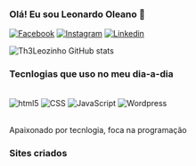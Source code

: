 ### Olá! Eu sou Leonardo Oleano 👋
[![Facebook](https://img.shields.io/badge/Facebook-1877F2?style=for-the-badge&logo=facebook&logoColor=white)]([https://www.facebook.com/](https://www.facebook.com/LeonardoOleano))
[![Instagram](https://img.shields.io/badge/Instagram-E4405F?style=for-the-badge&logo=instagram&logoColor=white)]([https://www.instagram.com/](https://www.instagram.com/LeoOleano/))
[![Linkedin](https://img.shields.io/badge/LinkedIn-0077B5?style=for-the-badge&logo=linkedin&logoColor=white)]([https://www.linkedin.com/in/leonardo-oleano-932b0396/](https://www.linkedin.com/in/leonardo-oleano-932b0396/))

![Th3Leozinho GitHub stats](https://github-readme-stats.vercel.app/api?username=Th3Leozinho&show_icons=true&theme=synthwave)

### Tecnlogias que uso no meu dia-a-dia

<div style="display: inline_block"><br/>
    <img aling="Center" alt="html5" src="https://img.shields.io/badge/HTML5-E34F26?style=for-the-badge&logo=html5&logoColor=white" />
    <img aling="Center"alt="CSS" src="https://img.shields.io/badge/CSS3-1572B6?style=for-the-badge&logo=css3&logoColor=white"/>
    <img aling="Center"alt="JavaScript" src="https://img.shields.io/badge/JavaScript-F7DF1E?style=for-the-badge&logo=javascript&logoColor=black" />
    <img aling="Center"alt="Wordpress" src="https://img.shields.io/badge/Wordpress-21759B?style=for-the-badge&logo=wordpress&logoColor=white"/>
<div><br>

Apaixonado por tecnlogia, foca na programação

### Sites criados
   
